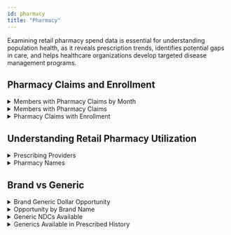 ```yaml
---
id: pharmacy
title: "Pharmacy"
---
```

Examining retail pharmacy spend data is essential for understanding population health, as it reveals prescription trends, identifies potential gaps in care, and helps healthcare organizations develop targeted disease management programs.


## Pharmacy Claims and Enrollment


<details>
  <summary>Members with Pharmacy Claims by Month</summary>

```sql
with pharmacy_claim as 
(
select 
  data_source
  , patient_id
  , to_char(paid_date, 'YYYYMM') AS year_month
  , cast(sum(paid_amount) as decimal(18,2)) AS paid_amount
from core.pharmacy_claim
GROUP BY data_source
, patient_id
, to_char(paid_date, 'YYYYMM')
)

select mm.data_source
, mm.year_month
, sum(case when mc.patient_id is not null then 1 else 0 end) as members_with_claims
, count(*) as total_member_months
, cast(sum(case when mc.patient_id is not null then 1 else 0 end) / count(*) as decimal(18,2)) as percent_members_with_claims
from financial_pmpm.member_months mm 
left join pharmacy_claim mc on mm.patient_id = mc.patient_id
and
mm.data_source = mc.data_source
and
mm.year_month = mc.year_month
group by mm.data_source
, mm.year_month
order by data_source
,year_month
```
</details>

<details>
  <summary>Members with Pharmacy Claims</summary>

```sql
with pharmacy_claim as (
select 
  data_source
  , patient_id
  , cast(sum(paid_amount) as decimal(18,2)) AS paid_amount
from core.pharmacy_claim
GROUP BY data_source
, patient_id
)

, members as (
select distinct patient_id
,data_source
from financial_pmpm.member_months
)

select mm.data_source
,sum(case when mc.patient_id is not null then 1 else 0 end) as members_with_claims
,count(*) as members
,sum(case when mc.patient_id is not null then 1 else 0 end) / count(*) as percentage_with_claims
from members mm
left join pharmacy_claim mc on mc.patient_id = mm.patient_id
and
mc.data_source = mm.data_source
group by mm.data_source
```
</details>

<details>
  <summary>Pharmacy Claims with Enrollment</summary>
  
  The inverse of the above. Ideally this number will be 100%, but there could be extenuating reasons why not all claims have a corresponding member with enrollment.

  ```sql
select 
  mc.data_source
  , sum(case when mm.patient_id is not null then 1 else 0 end) as claims_with_enrollment
  , count(*) as claims
  , cast(sum(case when mm.patient_id is not null then 1 else 0 end) / count(*) as decimal(18,2)) as percentage_claims_with_enrollment
from core.pharmacy_claim mc
left join financial_pmpm.member_months mm on mc.patient_id = mm.patient_id
and
mc.data_source = mm.data_source
and
to_char(mc.paid_date, 'YYYYMM') = mm.year_month
GROUP BY mc.data_source

```
</details>

## Understanding Retail Pharmacy Utilization

<details>
  <summary>Prescribing Providers</summary>

```sql
select 
data_source
,prescribing_provider_npi
,sum(paid_amount) as pharmacy_paid_amount
,sum(days_supply) as pharmacy_days_supply
from core.pharmacy_claim
group by 
data_source
,prescribing_provider_npi
order by pharmacy_paid_amount desc

```
</details>

<details>
  <summary>Pharmacy Names</summary>

```sql
select 
data_source
,dispensing_provider_npi
,sum(paid_amount) as pharmacy_paid_amount
,sum(days_supply) as pharmacy_days_supply
from core.pharmacy_claim
group by dispensing_provider_npi
,data_source
order by pharmacy_paid_amount desc
```
</details>

## Brand vs Generic
<details>
  <summary>Brand Generic Dollar Opportunity</summary>
  
We can view the total dollar opportunity from switching brands to generics with this query.

```sql
select
    data_source
  , sum(generic_available_total_opportunity) as generic_available_total_opportunity
from pharmacy.pharmacy_claim_expanded
group by 
    data_source

```
</details>
<details>
  <summary>Opportunity by Brand Name</summary>
  
To view the drugs that would yield the most savings by switching to generic, we can group by brand name and sort high to low on opportunity.

```sql
select
    data_source
  , brand_name
  , sum(generic_available_total_opportunity) as generic_available_total_opportunity
from pharmacy.pharmacy_claim_expanded
where 
  generic_available_total_opportunity > 0
group by 
    brand_name
  , data_source
order by generic_available_total_opportunity desc

```
</details>
<details>
  <summary>Generic NDCs Available</summary>
  
To view the generic ndcs that exist for a particular brand drug (Concerta in this example), we can join to the generic_available_list table.

```sql
select
    e.data_source
  , e.ndc_code
  , e.ndc_description
  , g.generic_ndc
  , g.generic_ndc_description
  , g.generic_prescribed_history
  , g.brand_paid_per_unit
  , g.generic_cost_per_unit
  , sum(g.generic_available_total_opportunity) as generic_available_total_opportunity
from pharmacy.pharmacy_claim_expanded as e
inner join pharmacy.generic_available_list as g
  on e.generic_available_sk = g.generic_available_sk
where 
  e.brand_name = 'Concerta'
group by 
    e.data_source
  , e.ndc_code
  , e.ndc_description
  , g.generic_ndc
  , g.generic_ndc_description
  , g.generic_prescribed_history
  , g.brand_paid_per_unit
  , g.generic_cost_per_unit
order by generic_available_total_opportunity desc

```
</details>
<details>
  <summary>Generics Available in Prescribed History</summary>
  
To view only the generics that have been prescribed in the pharmacy claims data history (for a given data source), we can set a filter in the where clause for the generic_prescribed_history flag.

```sql
select
    e.data_source
  , e.ndc_code
  , e.ndc_description
  , g.generic_ndc
  , g.generic_ndc_description
  , g.generic_prescribed_history
  , g.brand_paid_per_unit
  , g.generic_cost_per_unit
  , sum(g.generic_available_total_opportunity) as generic_available_total_opportunity
from pharmacy.pharmacy_claim_expanded as e
inner join pharmacy.generic_available_list as g
  on e.generic_available_sk = g.generic_available_sk
where 
  e.brand_name = 'Concerta'
  and g.generic_prescribed_history = 1
group by 
    e.data_source
  , e.ndc_code
  , e.ndc_description
  , g.generic_ndc
  , g.generic_ndc_description
  , g.generic_prescribed_history
  , g.brand_paid_per_unit
  , g.generic_cost_per_unit
order by generic_available_total_opportunity desc

```
</details>